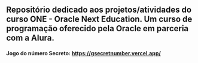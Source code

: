 ## Repositório dedicado aos projetos/atividades do curso ONE - Oracle Next Education. Um curso de programação oferecido pela Oracle em parceria com a Alura.

#### Jogo do número Secreto: https://gsecretnumber.vercel.app/

